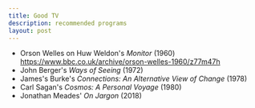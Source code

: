 ```yaml
---
title: Good TV
description: recommended programs
layout: post
---
```


- Orson Welles on Huw Weldon's _Monitor_ (1960) <https://www.bbc.co.uk/archive/orson-welles-1960/z77m47h>
- John Berger's _Ways of Seeing_ (1972)
- James's Burke's _Connections: An Alternative View of Change_ (1978)
- Carl Sagan's _Cosmos: A Personal Voyage_ (1980)
- Jonathan Meades' _On Jargon_ (2018)
